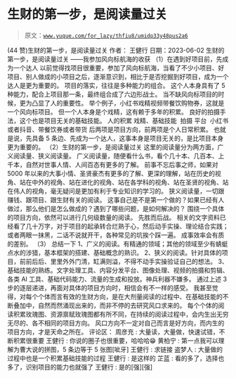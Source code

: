 # 生财的第一步，是阅读量过关

> 原文：[`www.yuque.com/for_lazy/thfiu8/umidp33y48pus2a6`](https://www.yuque.com/for_lazy/thfiu8/umidp33y48pus2a6)

<ne-h2 id="26c97b59" data-lake-id="26c97b59"><ne-heading-ext><ne-heading-anchor></ne-heading-anchor><ne-heading-fold></ne-heading-fold></ne-heading-ext><ne-heading-content><ne-text id="u40e60206">(44 赞)生财的第一步，是阅读量过关</ne-text></ne-heading-content></ne-h2> <ne-p id="u6cfcdfe2" data-lake-id="u6cfcdfe2"><ne-text id="u8d3f8cdb">作者： 王健行</ne-text></ne-p> <ne-p id="u9bf757e1" data-lake-id="u9bf757e1"><ne-text id="ue6386610">日期：2023-06-02</ne-text></ne-p> <ne-p id="ud5de40ed" data-lake-id="ud5de40ed"><ne-text id="u75ecb1e6">生财的第一步，是阅读量过关</ne-text> <ne-text id="ud483d045">——我参加风向标航海的收获</ne-text></ne-p> <ne-p id="u37618821" data-lake-id="u37618821"><ne-text id="ua12718b6">（1）在遇到好项目前，先成为一个达人</ne-text></ne-p> <ne-p id="u9ed62ed1" data-lake-id="u9ed62ed1"><ne-text id="u161e2f24">以前觉得找项目很重要，参加了风向标航海，当看了不少小项目、好项目、别人做成的小项目之后，逐渐意识到，相比于是否挖掘到好项目，成为一个达人是更为重要的。</ne-text></ne-p> <ne-p id="u4aceec1f" data-lake-id="u4aceec1f"><ne-text id="u631a3f6c">项目的落实，往往是多种能力的组合。</ne-text></ne-p> <ne-p id="ufa6634c4" data-lake-id="ufa6634c4"><ne-text id="u61333247">这个人本身具有了 5 种能力，配合上项目那一条，最终组合成了六边形战士。</ne-text></ne-p> <ne-p id="uecd22454" data-lake-id="uecd22454"><ne-text id="ufe6ba583">当不缺风向标项目的时候，更为凸显了人的重要性。</ne-text></ne-p> <ne-p id="u29fd25e0" data-lake-id="u29fd25e0"><ne-text id="ud0125597">举个例子，小红书戏精视频带餐饮购物券，这就是一个风向标项目。</ne-text></ne-p> <ne-p id="u2f5a972b" data-lake-id="u2f5a972b"><ne-text id="u56cae84c">但一个人本身是个戏精，这有赖于多年的积累。</ne-text></ne-p> <ne-p id="u0438436a" data-lake-id="u0438436a"><ne-text id="uaa880d5f">良好的拍摄手法，这个也是项目无关的基础技能。</ne-text></ne-p> <ne-p id="udf004a98" data-lake-id="udf004a98"><ne-text id="u0463b4db">人的积累 戏精、基础技能  拍摄</ne-text></ne-p> <ne-p id="ubb88da4f" data-lake-id="ubb88da4f"><ne-text id="ude5b8186">平台  小红书或者抖音、带餐饮券或者带货</ne-text></ne-p> <ne-p id="uc78a052b" data-lake-id="uc78a052b"><ne-text id="ua8555fdb">后两项是项目方向，前两项是个人日常积累。</ne-text></ne-p> <ne-p id="u33d66433" data-lake-id="u33d66433"><ne-text id="u3818f872">也就是说，先具备 5 条边、先成为一个达人，这事本身是项目无关的，是比项目本身更为重要的。</ne-text></ne-p> <ne-p id="u907e8234" data-lake-id="u907e8234"><ne-text id="uaddfa5c6">（2）生财的第一步，是阅读量过关</ne-text></ne-p> <ne-p id="u01a4c15b" data-lake-id="u01a4c15b"><ne-text id="ude7dbf24">这里的阅读量分为两方面，广义阅读量、狭义阅读量。</ne-text></ne-p> <ne-p id="ue76ae614" data-lake-id="ue76ae614"><ne-text id="ua3e34fab">广义阅读量，随便看什么书，看个几十本、几百本、上千本，自然对世事人情、人间百态有更多的了解。</ne-text></ne-p> <ne-p id="ua688fe40" data-lake-id="ua688fe40"><ne-text id="ucf247b42">前事不忘后事之师，如果对 5000 年以来的大事小情、圣贤豪杰有更多的了解、更深的理解，站在历史的视角、站在中外的视角、站在进化的视角、站在各学科的视角、站在圣贤的视角、站在伟人的视角，毫无疑问是更加有利于专业知识的学习的。</ne-text></ne-p> <ne-p id="u659d0782" data-lake-id="u659d0782"><ne-text id="ue21f3abf">狭义阅读量，一切跟赚钱、跟项目、跟生财有关的阅读。</ne-text></ne-p> <ne-p id="u23e9ead2" data-lake-id="u23e9ead2"><ne-text id="u82c6d6d6">这事自己是不是第一个做的？如果已经有人做过，那么他们是怎么做成的？遇到了哪些问题，是如何解决的？</ne-text></ne-p> <ne-p id="u5a1c1019" data-lake-id="u5a1c1019"><ne-text id="u66c4213c">围绕一个具体的项目方向，依然可以进行几何级数量的阅读。</ne-text></ne-p> <ne-p id="uf2520d4b" data-lake-id="uf2520d4b"><ne-text id="u594637e7">先胜而后战。</ne-text></ne-p> <ne-p id="u794d948d" data-lake-id="u794d948d"><ne-text id="u0401fbce">相关的文字资料已经看了几十万字，对于项目的起承转合烂熟于心，然后动手实操、理论结合实践；或者两眼一抹黑，二话不说就开干，各种常见的坑挨个踩一遍。</ne-text></ne-p> <ne-p id="uc0b1c255" data-lake-id="uc0b1c255"><ne-text id="u3d31dd51">成事效率会有质的差别。</ne-text></ne-p> <ne-p id="uba91ca77" data-lake-id="uba91ca77"><ne-text id="u11ec16a2">（3）</ne-text></ne-p> <ne-p id="u25e11fca" data-lake-id="u25e11fca"><ne-text id="u980a47f0">总结一下</ne-text></ne-p> <ne-p id="uf08858f1" data-lake-id="uf08858f1"><ne-text id="u85c73de1">1、广义的阅读。有精通的领域；其他的领域至少有蜻蜓点水的涉猎，基本框架的搭建、基础概念的熟识。</ne-text></ne-p> <ne-p id="u8b1c6b5d" data-lake-id="u8b1c6b5d"><ne-text id="ucd06d6cc">2、狭义的阅读。针对具体的项目，前前后后、里里外外门清，缸满则溢，不得不动手实操验证自己的想法。</ne-text></ne-p> <ne-p id="u9304558f" data-lake-id="u9304558f"><ne-text id="u8a609c48">3、基础技能的熟练。文字处理工具、内容分发平台、图像处理、视频的拍摄和剪辑、各类 AI 工具、基础代码能力、流量的生成和投放。神兵利器不嫌多。</ne-text></ne-p> <ne-p id="ue747972b" data-lake-id="ue747972b"><ne-text id="u871b0d8f">通过上述 3 步的逐层递进，再面对具体的项目方向时，相信会有不一样的感受。</ne-text></ne-p> <ne-p id="u05f9fc1b" data-lake-id="u05f9fc1b"><ne-text id="u9d6ee9c2">我甚至觉得，对每个个体而言有效的生财方向，是在大剂量阅读的过程中、在基础技能的不断叠加中，自然而然涌现出来的，而非不停的去研究风口求来的。</ne-text></ne-p> <ne-p id="u4a9f0fd9" data-lake-id="u4a9f0fd9"><ne-text id="u963eaabf">每个个体的阅读积累玫瑰图、资源禀赋玫瑰图都有所不同，在持续的阅读过程中，会内生出无穷无尽的、各不相同的项目方向。</ne-text></ne-p> <ne-p id="u2478f528" data-lake-id="u2478f528"><ne-text id="u342132ab">风口方向不一定对自己而言是好方向，而内生的项目方向，才是天命之所在。</ne-text></ne-p> <ne-hole id="ueff0f21c" data-lake-id="ueff0f21c"><ne-card data-card-name="hr" data-card-type="block" id="RhMg5" data-event-boundary="card"><ne-p id="u468548c9" data-lake-id="u468548c9"><ne-text id="u7c1b0fe9">评论区：</ne-text></ne-p> <ne-p id="u23c7000d" data-lake-id="u23c7000d"><ne-text id="u7162f7a4">周彦充 : 大量读，大量做，快速试错，不断积累很重要</ne-text> <ne-text id="ufed90953">王健行 : 你说的圈子也很重要，哈哈哈😁</ne-text> <ne-text id="uc1e4d7cc">黄柏宁 : 第一点我可以理解为曹大说的拼图，5 条边等于 5 张图[呲牙]</ne-text> <ne-text id="ucfdddd99">王健行 : 求链接</ne-text> <ne-text id="u1654e1bb">盗梦人 : 大量做的过程中也是一个积累基础技能的过程</ne-text> <ne-text id="ua2bf8c7a">王健行 : 是这样的</ne-text> <ne-text id="u3ea01889">芷蓝 : 看的多了，选择也多了，识别项目的能力也就强了</ne-text> <ne-text id="u88a5a431">王健行 : 是的[强][强]</ne-text></ne-p></ne-card></ne-hole>